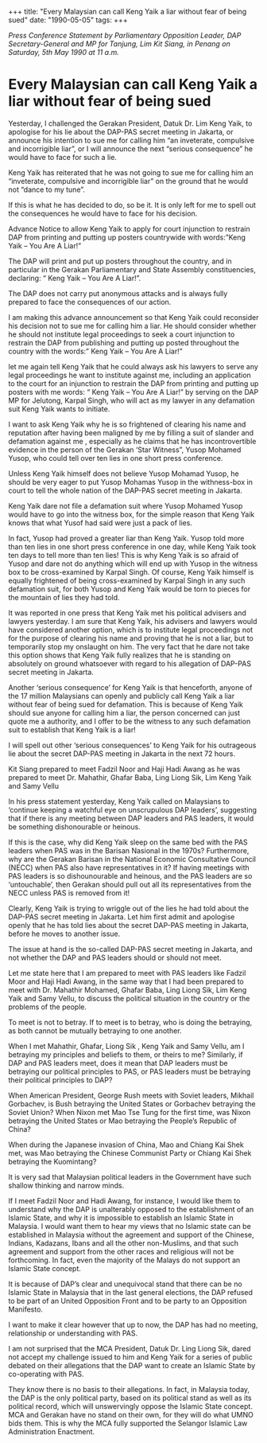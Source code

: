 +++ 
title: "Every Malaysian can call Keng Yaik a liar without fear of being sued"
date: "1990-05-05"
tags:
+++

_Press Conference Statement by Parliamentary Opposition Leader, DAP Secretary-General and MP for Tanjung, Lim Kit Siang, in Penang on Saturday, 5th May 1990 at 11 a.m._
			
# Every Malaysian can call Keng Yaik a liar without fear of being sued				

Yesterday, I challenged the Gerakan President, Datuk Dr. Lim Keng Yaik, to apologise for his lie about the DAP-PAS secret meeting in Jakarta, or announce his intention to sue me for calling him “an inveterate, compulsive and incorrigible liar”, or I will announce the next “serious consequence” he would have to face for such a lie.</u>

Keng Yaik has reiterated that he was not going to sue me for calling him an “inveterate, compulsive and incorrigible liar” on the ground that he would not “dance to my tune”.

If this is what he has decided to do, so be it. It is only left for me to spell out the consequences he would have to face for his decision.

Advance Notice to allow Keng Yaik to apply for court injunction to restrain DAP from printing and putting up posters countrywide with words:”Keng Yaik – You Are A Liar!”	

The DAP will print and put up posters throughout the country, and in particular in the Gerakan Parliamentary and State Assembly constituencies, declaring: “ Keng Yaik – You Are A Liar!”.

The DAP does not carry put anonymous attacks and is always fully prepared to face the consequences of our action.

I am making this advance announcement so that Keng Yaik could reconsider his decision not to sue me for calling him a liar. He should consider whether he should not institute legal proceedings to seek a court injunction to restrain the DAP from publishing and putting up posted throughout the country with the words:” Keng Yaik – You Are A Liar!”	

let me again tell Keng Yaik that he could always ask his lawyers to serve any legal proceedings he want to institute against me, including an application to the court for an injunction to restrain the DAP from printing and putting up posters with me words: “ Keng Yaik – You Are A Liar!” by serving on the DAP MP for Jelutong, Karpal Singh, who will act as my lawyer in any defamation suit Keng Yaik wants to initiate.

I want to ask Keng Yaik why he is so frightened of clearing his name and reputation after having been maligned by me by filling a suit of slander and defamation against me , especially as he claims that he has incontrovertible evidence in the person of the Gerakan ‘Star Witness”, Yusop Mohamed Yusop, who could tell over ten lies in one short press conference.

Unless Keng Yaik himself does not believe Yusop Mohamad Yusop, he should be very eager to put Yusop Mohamas Yusop in the withness-box in court to tell the whole nation of the DAP-PAS secret meeting in Jakarta.

Keng Yaik dare not file a defamation suit where Yusop Mohamed Yusop would have to go into the witness box, for the simple reason that Keng Yaik knows that what Yusof had said were just a pack of lies.

In fact, Yusop had proved a greater liar than Keng Yaik. Yusop told more than ten lies in one short press conference in one day, while Keng Yaik took ten days to tell more than ten lies! This is why Keng Yaik is so afraid of Yusop and dare not do anything which will end up with Yusop in the witness box to be cross-examined by Karpal Singh. Of course, Keng Yaik himself is equally frightened of being cross-examined by Karpal Singh in any such defamation suit, for both Yusop and Keng Yaik would be torn to pieces for the mountain of lies they had told.

It was reported in one press that Keng Yaik met his political advisers and lawyers yesterday. I am sure that Keng Yaik, his advisers and lawyers would have considered another option, which is to institute legal proceedings not for the purpose of clearing his name and proving that he is not a liar, but to temporarily stop my onslaught on him. The very fact that he dare not take this option shows that Keng Yaik fully realizes that he is standing on absolutely on ground whatsoever with regard to his allegation of 
DAP-PAS secret meeting in Jakarta.

Another ‘serious consequence’ for Keng Yaik is that henceforth, anyone of the 17 million Malaysians can openly and publicly call Keng Yaik a liar without fear of being sued for defamation. This is because of Keng Yaik should sue anyone for calling him a liar, the person concerned can just quote me a authority, and I offer to be the witness to any such defamation suit to establish that Keng Yaik is a liar!

I will spell out other ‘serious consequences’ to Keng Yaik for his outrageous lie about the secret DAP-PAS meeting in Jakarta in the next 72 hours.

Kit Siang prepared to meet Fadzil Noor and Haji Hadi Awang as he was prepared to meet Dr. Mahathir, Ghafar Baba, Ling Liong Sik, Lim Keng Yaik and Samy Vellu		

In his press statement yesterday, Keng Yaik called on Malaysians to ‘continue keeping a watchful eye on unscrupulous DAP leaders’, suggesting that if there is any meeting between DAP leaders and PAS leaders, it would be something dishonourable or heinous.

If this is the case, why did Keng Yaik sleep on the same bed with the PAS leaders when PAS was in the Barisan Nasional in the 1970s? Furthermore, why are the Gerakan Barisan in the National Economic Consultative Council (NECC) when PAS also have representatives in it? If having meetings with PAS leaders is so dishounourable and heinous, and the PAS leaders are so ‘untouchable’, then Gerakan should pull out all its representatives from the NECC unless PAS is removed from it!

Clearly, Keng Yaik is trying to wriggle out of the lies he had told about the DAP-PAS secret meeting in Jakarta. Let him first admit and apologise openly that he has told lies about the secret DAP-PAS meeting in Jakarta, before he moves to another issue.

The issue at hand is the so-called DAP-PAS secret meeting in Jakarta, and not whether the DAP and PAS leaders should or should not meet.

Let me state here that I am prepared to meet with PAS leaders like Fadzil Moor and Haji Hadi Awang, in the same way that I had been prepared to meet with Dr. Mahathir Mohamed, Ghafar Baba, Ling Liong Sik, Lim Keng Yaik and Samy Vellu, to discuss the political situation in the country or the problems of the people.

To meet is not to betray. If to meet is to betray, who is doing the betraying, as both cannot be mutually betraying to one another.

When I met Mahathir, Ghafar, Liong Sik , Keng Yaik and Samy Vellu, am I betraying my principles and beliefs to them, or theirs to me? Similarly, if DAP and PAS leaders meet, does it mean that DAP leaders must be betraying our political principles to PAS, or PAS leaders must be betraying their political principles to DAP?

When American President, George Rush meets with Soviet leaders, Mikhail Gorbachev, is Bush betraying the United States or Gorbachev betraying the Soviet Union? When Nixon met Mao Tse Tung for the first time, was Nixon betraying the United States or Mao betraying the People’s Republic of China?

When during the Japanese invasion of China, Mao and Chiang Kai Shek met, was Mao betraying the Chinese Communist Party or Chiang Kai Shek betraying the Kuomintang?

It is very sad that Malaysian political leaders in the Government have such shallow thinking and narrow minds.

If I meet Fadzil Noor and Hadi Awang, for instance, I would like them to understand why the DAP is unalterably opposed to the establishment of an Islamic State, and why it is impossible to establish an Islamic State in Malaysia. I would want them to hear my views that no Islamic state can be established in Malaysia without the agreement and support of the Chinese, Indians, Kadazans, Ibans and all the other non-Muslims, and that such agreement and support from the other races and religious will not be forthcoming. In fact, even the majority of the Malays do not support an Islamic State concept.

It is because of DAP’s clear and unequivocal stand that there can be no Islamic State in Malaysia that in the last general elections, the DAP refused to be part of an United Opposition Front and to be party to an Opposition Manifesto.

I want to make it clear however that up to now, the DAP has had no meeting, relationship or understanding with PAS.

I am not surprised that the MCA President, Datuk Dr. Ling Liong Sik, dared not accept my challenge issued to him and Keng Yaik for a series of public debated on their allegations that the DAP want to create an Islamic State by co-operating with PAS.

They know there is no basis to their allegations. In fact, in Malaysia today, the DAP is the only political party, based on its political stand as well as its political record, which will unswervingly oppose the Islamic State concept. MCA and Gerakan have no stand on their own, for they will do what UMNO bids them. This is why the MCA fully supported the Selangor Islamic Law Administration Enactment.
 
